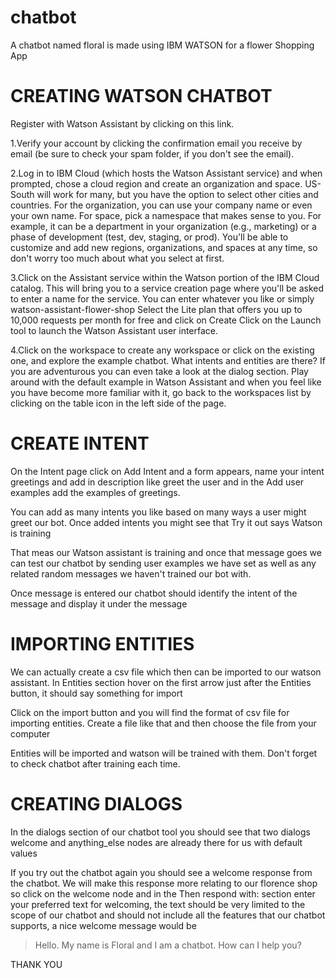 # chatbot
A chatbot named floral is made using IBM WATSON for a flower Shopping App
# CREATING WATSON CHATBOT
Register with Watson Assistant by clicking on this link.

1.Verify your account by clicking the confirmation email you receive by email (be sure to check your spam folder, if you don't see the email).

2.Log in to IBM Cloud (which hosts the Watson Assistant service) and when prompted, chose a cloud region and create an organization and space. US-South will work for many, but you have the option to select other cities and countries. For the organization, you can use your company name or even your own name. For space, pick a namespace that makes sense to you. For example, it can be a department in your organization (e.g., marketing) or a phase of development (test, dev, staging, or prod). You'll be able to customize and add new regions, organizations, and spaces at any time, so don't worry too much about what you select at first.

3.Click on the Assistant service within the Watson portion of the IBM Cloud catalog. This will bring you to a service creation page where you'll be asked to enter a name for the service. You can enter whatever you like or simply watson-assistant-flower-shop Select the Lite plan that offers you up to 10,000 requests per month for free and click on Create Click on the Launch tool to launch the Watson Assistant user interface.

4.Click on the workspace to create any workspace or click on the existing one, and explore the example chatbot. What intents and entities are there? If you are adventurous you can even take a look at the dialog section. Play around with the default example in Watson Assistant and when you feel like you have become more familiar with it, go back to the workspaces list by clicking on the table icon in the left side of the page.

# CREATE INTENT
On the Intent page click on Add Intent and a form appears, name your intent greetings and add in description like greet the user and in the Add user examples add the examples of greetings.

You can add as many intents you like based on many ways a user might greet our bot. Once added intents you might see that Try it out says Watson is training

That meas our Watson assistant is training and once that message goes we can test our chatbot by sending user examples we have set as well as any related random messages we haven't trained our bot with.

Once message is entered our chatbot should identify the intent of the message and display it under the message

# IMPORTING ENTITIES

We can actually create a csv file which then can be imported to our watson assistant. In Entities section hover on the first arrow just after the Entities button, it should say something for import

Click on the import button and you will find the format of csv file for importing entities. Create a file like that and then choose the file from your computer

Entities will be imported and watson will be trained with them. Don't forget to check chatbot after training each time.

# CREATING DIALOGS
In the dialogs section of our chatbot tool you should see that two dialogs welcome and anything_else nodes are already there for us with default values

If you try out the chatbot again you should see a welcome response from the chatbot. We will make this response more relating to our florence shop so click on the welcome node and in the Then respond with: section enter your preferred text for welcoming, the text should be very limited to the scope of our chatbot and should not include all the features that our chatbot supports, a nice welcome message would be

> Hello. My name is Floral and I am a chatbot. How can I help you? 


THANK YOU 
